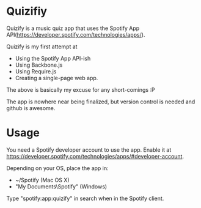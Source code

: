 Quizifiy
=======
Quizify is a music quiz app that uses the Spotify App API(https://developer.spotify.com/technologies/apps/).

Quizify is my first attempt at 

* Using the Spotify App API-ish
* Using Backbone.js
* Using Require.js
* Creating a single-page web app.

The above is basically my excuse for any short-comings :P

The app is nowhere near being finalized, but version control is needed and github is awesome.

# Usage

You need a Spotify developer account to use the app. Enable it at https://developer.spotify.com/technologies/apps/#developer-account.

Depending on your OS, place the app in:

* ~/Spotify (Mac OS X)
* "My Documents\Spotify" (Windows)

Type "spotify:app:quizify" in search when in the Spotify client.